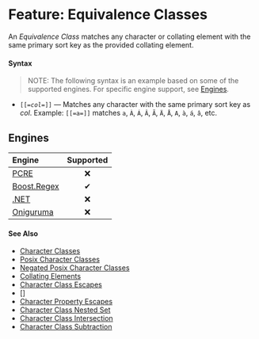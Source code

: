 # Feature: Equivalence Classes

<!--
'name' sources:
  - [](../../src/features/character-classes/equivalence-classes.md)
-->

<!--
'description' sources:
  - [](../../src/features/character-classes/equivalence-classes.md)
-->

An <dfn>Equivalence Class</dfn> matches any character or collating element with the same primary sort key as the provided collating element.

#### Syntax

> NOTE: The following syntax is an example based on some of the supported engines. For specific engine support, see [Engines](#engines).

<!--
'syntax' sources:
  - [](../../src/features/character-classes/equivalence-classes.md)
-->

- <code>\[\[=*col*=\]\]</code> &mdash; Matches any character with the same primary sort key as *col*. Example: `[[=a=]]` matches `a`, `À`, `Á`, `Â`, `Ã`, `Ä`, `Å`, `A`, `à`, `á`, `â`, etc.

## Engines

| Engine | Supported |
|:-------|:---------:|
| [PCRE](../engines/pcre.md) | ❌ |
| [Boost.Regex](../engines/boost.regex.md) | ✔ |
| [.NET](../engines/dotnet.md) | ❌ |
| [Oniguruma](../engines/oniguruma.md) | ❌ |

#### See Also

<!--
'see_also' sources:
  - [](../../src/features/character-classes/equivalence-classes.md)
-->

- [Character Classes]
- [Posix Character Classes]
- [Negated Posix Character Classes]
- [Collating Elements]
- [Character Class Escapes]
- []
- [Character Property Escapes]
- [Character Class Nested Set]
- [Character Class Intersection]
- [Character Class Subtraction]

[Anchors]: ./anchors.md
[Buffer Boundaries]: ./buffer-boundaries.md
[Word Boundaries]: ./word-boundaries.md
[Text Segment Boundaries]: ./text-segment-boundaries.md
[Continuation Escape]: ./continuation-escape.md
[Alternatives]: ./alternatives.md
[Wildcard]: ./wildcard.md
[Character Classes]: ./character-classes.md
[Posix Character Classes]: ./posix-character-classes.md
[Negated Posix Character Classes]: ./negated-posix-character-classes.md
[Collating Elements]: ./collating-elements.md
[Equivalence Classes]: ./equivalence-classes.md
[Character Class Escapes]: ./character-class-escapes.md
[Line Endings Escape]: ./line-endings-escape.md
[Character Property Escapes]: ./character-property-escapes.md
[Character Class Nested Set]: ./character-class-nested-set.md
[Character Class Intersection]: ./character-class-intersection.md
[Character Class Subtraction]: ./character-class-subtraction.md
[Quoted Characters]: ./quoted-characters.md
[Quantifiers]: ./quantifiers.md
[Lazy Quantifiers]: ./lazy-quantifiers.md
[Possessive Quantifiers]: ./possessive-quantifiers.md
[Capturing Groups]: ./capturing-groups.md
[Named Capturing Groups]: ./named-capturing-groups.md
[Non-Capturing Groups]: ./non-capturing-groups.md
[Backreferences]: ./backreferences.md
[Comments]: ./comments.md
[Line Comments]: ./line-comments.md
[Modifiers]: ./modifiers.md
[Branch Reset]: ./branch-reset.md
[Lookahead]: ./lookahead.md
[Lookbehind]: ./lookbehind.md
[Non-Backtracking Expressions]: ./non-backtracking-expressions.md
[Recursion]: ./recursion.md
[Conditional Expressions]: ./conditional-expressions.md
[Subroutines]: ./subroutines.md
[Callouts]: ./callouts.md
[Flags]: ./flags.md

[article:Anchors]: ./anchors.md
[article:Buffer Boundaries]: ./buffer-boundaries.md
[article:Word Boundaries]: ./word-boundaries.md
[article:Text Segment Boundaries]: ./text-segment-boundaries.md
[article:Continuation Escape]: ./continuation-escape.md
[article:Alternatives]: ./alternatives.md
[article:Wildcard]: ./wildcard.md
[article:Character Classes]: ./character-classes.md
[article:Posix Character Classes]: ./posix-character-classes.md
[article:Negated Posix Character Classes]: ./negated-posix-character-classes.md
[article:Collating Elements]: ./collating-elements.md
[article:Equivalence Classes]: ./equivalence-classes.md
[article:Character Class Escapes]: ./character-class-escapes.md
[article:Line Endings Escape]: ./line-endings-escape.md
[article:Character Property Escapes]: ./character-property-escapes.md
[article:Character Class Nested Set]: ./character-class-nested-set.md
[article:Character Class Intersection]: ./character-class-intersection.md
[article:Character Class Subtraction]: ./character-class-subtraction.md
[article:Quoted Characters]: ./quoted-characters.md
[article:Quantifiers]: ./quantifiers.md
[article:Lazy Quantifiers]: ./lazy-quantifiers.md
[article:Possessive Quantifiers]: ./possessive-quantifiers.md
[article:Capturing Groups]: ./capturing-groups.md
[article:Named Capturing Groups]: ./named-capturing-groups.md
[article:Non-Capturing Groups]: ./non-capturing-groups.md
[article:Backreferences]: ./backreferences.md
[article:Comments]: ./comments.md
[article:Line Comments]: ./line-comments.md
[article:Modifiers]: ./modifiers.md
[article:Branch Reset]: ./branch-reset.md
[article:Lookahead]: ./lookahead.md
[article:Lookbehind]: ./lookbehind.md
[article:Non-Backtracking Expressions]: ./non-backtracking-expressions.md
[article:Recursion]: ./recursion.md
[article:Conditional Expressions]: ./conditional-expressions.md
[article:Subroutines]: ./subroutines.md
[article:Callouts]: ./callouts.md
[article:Flags]: ./flags.md